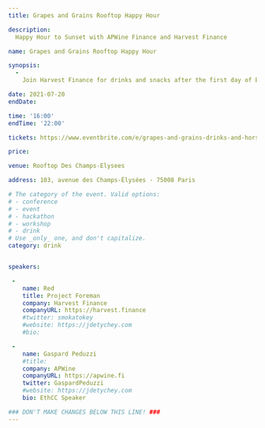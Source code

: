 ```yaml
---
title: Grapes and Grains Rooftop Happy Hour

description: 
  Happy Hour to Sunset with APWine Finance and Harvest Finance

name: Grapes and Grains Rooftop Happy Hour

synopsis:
  -
    Join Harvest Finance for drinks and snacks after the first day of ETHCC! Network with new friends and peers and relax at an amazing rooftop location in Paris where the sunset promises to be amazing!

date: 2021-07-20
endDate:

time: '16:00'
endTime: '22:00'

tickets: https://www.eventbrite.com/e/grapes-and-grains-drinks-and-hors-doeuvres-with-apwine-harvest-finance-tickets-163206485993

price: 

venue: Rooftop Des Champs-Elysees

address: 103, avenue des Champs-Élysées - 75008 Paris

# The category of the event. Valid options:
# - conference
# - event
# - hackathon
# - workshop
# - drink
# Use _only_ one, and don't capitalize.
category: drink


speakers:

 -
    name: Red
    title: Project Foreman
    company: Harvest Finance
    companyURL: https://harvest.finance
    #twitter: smokatokey
    #website: https://jdetychey.com
    #bio: 

 -
    name: Gaspard Peduzzi
    #title: 
    company: APWine
    companyURL: https://apwine.fi
    twitter: GaspardPeduzzi
    #website: https://jdetychey.com
    bio: EthCC Speaker

### DON'T MAKE CHANGES BELOW THIS LINE! ###
---
```

<!-- ### DON'T MAKE CHANGES BELOW THIS LINE! ### -->

<Event-Content/>
